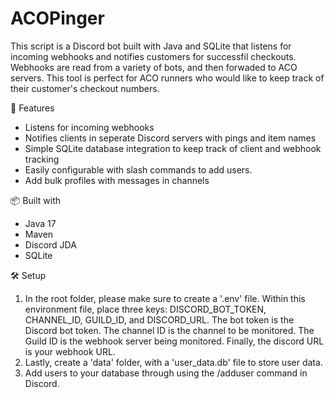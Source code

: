 # ACOPinger

This script is a Discord bot built with Java and SQLite that listens for incoming webhooks and notifies customers for successfil checkouts. Webhooks are read from a variety of bots, and then forwaded to ACO servers. This tool is perfect for ACO runners who would like to keep track of their customer's checkout numbers.

🚀 Features
- Listens for incoming webhooks
- Notifies clients in seperate Discord servers with pings and item names
- Simple SQLite database integration to keep track of client and webhook tracking
- Easily configurable with slash commands to add users.
- Add bulk profiles with messages in channels

📦 Built with
- Java 17
- Maven
- Discord JDA
- SQLite

🛠️ Setup
1. In the root folder, please make sure to create a '.env' file. Within this environment file, place three keys: DISCORD_BOT_TOKEN, CHANNEL_ID, GUILD_ID, and DISCORD_URL. The bot token is the Discord bot token. The channel ID is the channel to be monitored. The Guild ID is the webhook server being monitored. Finally, the discord URL is your webhook URL.
2. Lastly, create a 'data' folder, with a 'user_data.db' file to store user data.
3. Add users to your database through using the /adduser command in Discord.